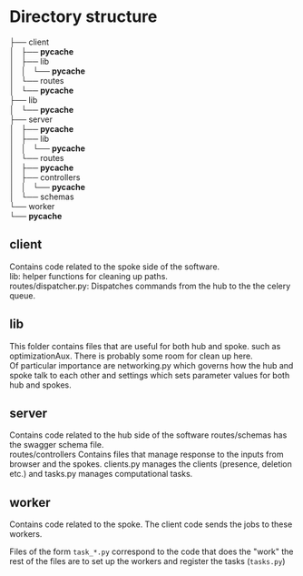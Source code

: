 # Directory structure

├── client  
│   ├── __pycache__  
│   ├── lib  
│   │   └── __pycache__  
│   └── routes  
│       └── __pycache__  
├── lib  
│   └── __pycache__  
├── server  
│   ├── __pycache__  
│   ├── lib  
│   │   └── __pycache__  
│   └── routes  
│       ├── __pycache__  
│       ├── controllers  
│       │   └── __pycache__  
│       └── schemas  
└── worker  
    └── __pycache__  

## client

Contains code related to the spoke side of the software.  
lib: helper functions for cleaning up paths.  
routes/dispatcher.py: Dispatches commands from the hub to the the celery queue. 

## lib 

This folder contains files that are useful for both hub and spoke. such as optimizationAux. There is probably some room for clean up here.  
Of particular importance are networking.py which governs how the hub and spoke talk to each other and settings which sets parameter values for both hub and spokes. 

## server 

Contains code related to the hub side of the software
routes/schemas has the swagger schema file.  
routes/controllers Contains files that manage response to the inputs from browser and the spokes. clients.py manages the clients (presence, deletion etc.) and tasks.py manages computational tasks. 

## worker

Contains code related to the spoke. The client code sends the jobs to these workers. 

Files of the form `task_*.py` correspond to the code that does the "work" the rest of the files are to set up the workers and register the tasks (`tasks.py`)






